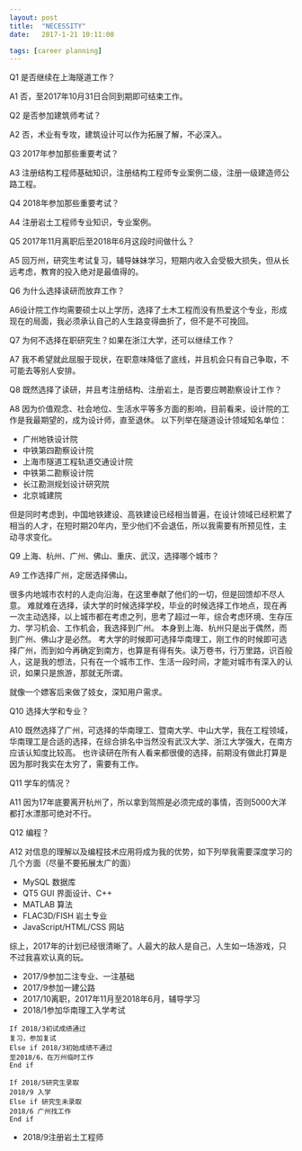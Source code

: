 ```yaml
---
layout: post
title:  "NECESSITY"
date:   2017-1-21 10:11:00

tags: [career planning]
---
```


Q1 是否继续在上海隧道工作？

A1 否，至2017年10月31日合同到期即可结束工作。

Q2 是否参加建筑师考试？

A2 否，术业有专攻，建筑设计可以作为拓展了解，不必深入。

Q3 2017年参加那些重要考试？

A3 注册结构工程师基础知识，注册结构工程师专业案例二级，注册一级建造师公路工程。

Q4 2018年参加那些重要考试？

A4 注册岩土工程师专业知识，专业案例。

Q5 2017年11月离职后至2018年6月这段时间做什么？

A5 回万州，研究生考试复习，辅导妹妹学习，短期内收入会受极大损失，但从长远考虑，教育的投入绝对是最值得的。

Q6 为什么选择读研而放弃工作？

A6设计院工作均需要硕士以上学历，选择了土木工程而没有热爱这个专业，形成现在的局面，我必须承认自己的人生路变得曲折了，但不是不可挽回。


Q7 为何不选择在职研究生？如果在浙江大学，还可以继续工作？

A7 我不希望就此屈服于现状，在职意味降低了底线，并且机会只有自己争取，不可能去等别人安排。

Q8 既然选择了读研，并且考注册结构、注册岩土，是否要应聘勘察设计工作？

A8 因为价值观念、社会地位、生活水平等多方面的影响，目前看来，设计院的工作是我最期望的，成为设计师，直至退休。
以下列举在隧道设计领域知名单位：
-	广州地铁设计院
-	中铁第四勘察设计院
-	上海市隧道工程轨道交通设计院
-	中铁第二勘察设计院
-	长江勘测规划设计研究院
-	北京城建院


但是同时考虑到，中国地铁建设、高铁建设已经相当普遍，在设计领域已经积累了相当的人才，在短时期20年内，至少他们不会退伍，所以我需要有所预见性，主动寻求变化。

Q9 上海、杭州、广州、佛山、重庆、武汉，选择哪个城市？

A9 工作选择广州，定居选择佛山。


很多内地城市农村的人走向沿海，在这里奉献了他们的一切，但是回馈却不尽人意。
难就难在选择，读大学的时候选择学校，毕业的时候选择工作地点，现在再一次主动选择，以上城市都在考虑之列，思考了超过一年，综合考虑环境、生存压力、学习机会、工作机会，我选择到广州。
本身到上海、杭州只是出于偶然，而到广州、佛山才是必然。
考大学的时候即可选择华南理工，刚工作的时候即可选择广州，而到如今再确定到南方，也算是有得有失。读万卷书，行万里路，识百般人，这是我的想法，只有在一个城市工作、生活一段时间，才能对城市有深入的认识，如果只是旅游，那就无所谓。

就像一个嫖客后来做了妓女，深知用户需求。

Q10 选择大学和专业？

A10 既然选择了广州，可选择的华南理工、暨南大学、中山大学，我在工程领域，华南理工是合适的选择，在综合排名中当然没有武汉大学、浙江大学强大，在南方应该认知度比较高。
也许读研在所有人看来都很傻的选择，前期没有做此打算是因为那时我实在太穷了，需要有工作。

Q11 学车的情况？

A11 因为17年底要离开杭州了，所以拿到驾照是必须完成的事情，否则5000大洋都打水漂那可绝对不行。

Q12 编程？

A12 对信息的理解以及编程技术应用将成为我的优势，如下列举我需要深度学习的几个方面（尽量不要拓展太广的面）


- MySQL 数据库
- QT5 GUI 界面设计、C++
- MATLAB 算法
- FLAC3D/FISH 岩土专业
- JavaScript/HTML/CSS 网站


综上，2017年的计划已经很清晰了。人最大的敌人是自己，人生如一场游戏，只不过我喜欢认真的玩。


- 2017/9参加二注专业、一注基础
- 2017/9参加一建公路
- 2017/10离职，2017年11月至2018年6月，辅导学习
- 2018/1参加华南理工入学考试


```
If 2018/3初试成绩通过
复习，参加复试
Else if 2018/3初始成绩不通过
至2018/6，在万州临时工作
End if
```

```
If 2018/5研究生录取
2018/9 入学
Else if 研究生未录取
2018/6 广州找工作
End if
```


- 2018/9注册岩土工程师


